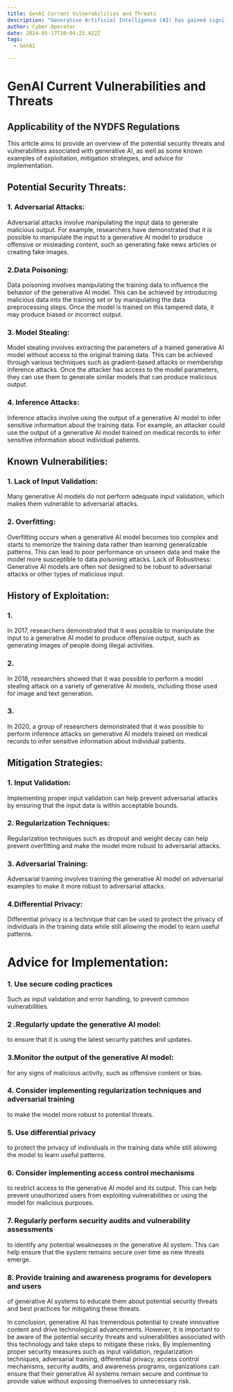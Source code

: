 ```yaml
---
title: GenAI Current Vulnerabilities and Threats
description: "Generative Artificial Intelligence (AI) has gained significant attention in recent years due to its potential to create new and innovative content, such as images, music, and text. However, as with any technology, generative AI is not immune to security threats and vulnerabilities. "
author: Cyber Operator
date: 2024-05-17T10:04:23.422Z
tags:
  - GenAI

---
```

# GenAI Current Vulnerabilities and Threats

## Applicability of the NYDFS Regulations

This article aims to provide an overview of the potential security threats and vulnerabilities associated with generative AI, as well as some known examples of exploitation, mitigation strategies, and advice for implementation.

## Potential Security Threats:
### 1. Adversarial Attacks:

Adversarial attacks involve manipulating the input data to generate malicious output. For example, researchers have demonstrated that it is possible to manipulate the input to a generative AI model to produce offensive or misleading content, such as generating fake news articles or creating fake images.

### 2.Data Poisoning:

Data poisoning involves manipulating the training data to influence the behavior of the generative AI model. This can be achieved by introducing malicious data into the training set or by manipulating the data preprocessing steps. Once the model is trained on this tampered data, it may produce biased or incorrect output.

### 3. Model Stealing:

Model stealing involves extracting the parameters of a trained generative AI model without access to the original training data. This can be achieved through various techniques such as gradient-based attacks or membership inference attacks. Once the attacker has access to the model parameters, they can use them to generate similar models that can produce malicious output.

### 4. Inference Attacks:

Inference attacks involve using the output of a generative AI model to infer sensitive information about the training data. For example, an attacker could use the output of a generative AI model trained on medical records to infer sensitive information about individual patients.

## Known Vulnerabilities:

### 1. Lack of Input Validation:

Many generative AI models do not perform adequate input validation, which makes them vulnerable to adversarial attacks.

### 2. Overfitting:

Overfitting occurs when a generative AI model becomes too complex and starts to memorize the training data rather than learning generalizable patterns. This can lead to poor performance on unseen data and make the model more susceptible to data poisoning attacks.
Lack of Robustness: Generative AI models are often not designed to be robust to adversarial attacks or other types of malicious input.

## History of Exploitation:

### 1.
In 2017, researchers demonstrated that it was possible to manipulate the input to a generative AI model to produce offensive output, such as generating images of people doing illegal activities.

### 2.

In 2018, researchers showed that it was possible to perform a model stealing attack on a variety of generative AI models, including those used for image and text generation.

### 3.
In 2020, a group of researchers demonstrated that it was possible to perform inference attacks on generative AI models trained on medical records to infer sensitive information about individual patients.

## Mitigation Strategies:
### 1. Input Validation:

Implementing proper input validation can help prevent adversarial attacks by ensuring that the input data is within acceptable bounds.

### 2. Regularization Techniques:

Regularization techniques such as dropout and weight decay can help prevent overfitting and make the model more robust to adversarial attacks.

### 3. Adversarial Training:

Adversarial training involves training the generative AI model on adversarial examples to make it more robust to adversarial attacks.

### 4.Differential Privacy:

Differential privacy is a technique that can be used to protect the privacy of individuals in the training data while still allowing the model to learn useful patterns.

# Advice for Implementation:

### 1. Use secure coding practices
Such as input validation and error handling, to prevent common vulnerabilities.

### 2 .Regularly update the generative AI model:

to ensure that it is using the latest security patches and updates.

### 3.Monitor the output of the generative AI model:

for any signs of malicious activity, such as offensive content or bias.

### 4. Consider implementing regularization techniques and adversarial training

to make the model more robust to potential threats.

### 5. Use differential privacy

to protect the privacy of individuals in the training data while still allowing the model to learn useful patterns.

### 6. Consider implementing access control mechanisms

to restrict access to the generative AI model and its output. This can help prevent unauthorized users from exploiting vulnerabilities or using the model for malicious purposes.

### 7. Regularly perform security audits and vulnerability assessments

to identify any potential weaknesses in the generative AI system. This can help ensure that the system remains secure over time as new threats emerge.

### 8. Provide training and awareness programs for developers and users

of generative AI systems to educate them about potential security threats and best practices for mitigating these threats.

In conclusion, generative AI has tremendous potential to create innovative content and drive technological advancements. However, it is important to be aware of the potential security threats and vulnerabilities associated with this technology and take steps to mitigate these risks. By implementing proper security measures such as input validation, regularization techniques, adversarial training, differential privacy, access control mechanisms, security audits, and awareness programs, organizations can ensure that their generative AI systems remain secure and continue to provide value without exposing themselves to unnecessary risk.
